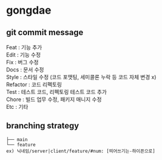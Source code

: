 # gongdae

## git commit message

Feat : 기능 추가   
Edit : 기능 수정   
Fix : 버그 수정   
Docs : 문서 수정   
Style : 스타일 수정 (코드 포맷팅, 세미콜론 누락 등 코드 자체 변경 x)   
Refactor : 코드 리펙토링   
Test : 테스트 코드, 리펙토링 테스트 코드 추가   
Chore : 빌드 업무 수정, 패키지 매니지 수정   
Etc : 기타   

## branching strategy
```
├── main
└── feature     
ex) 닉네임/server|client/feature/#num: [띄어쓰기는-하이픈으로]
